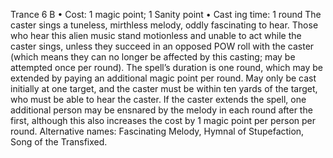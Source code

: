 Trance 6 B
• Cost:  1 magic point; 1 Sanity point
•
 Cast
ing time: 1 round
The caster sings a tuneless, mirthless melody, oddly 
fascinating to hear. Those who hear this alien music stand 
motionless and unable to act while the caster sings, unless 
they succeed in an opposed POW roll with the caster 
(which means they can no longer be affected by this casting; 
may be attempted once per round). The spell’s duration is 
one round, which may be extended by paying an additional 
magic point per round. May only be cast initially at one 
target, and the caster must be within ten yards of the target, 
who must be able to hear the caster. If the caster extends 
the spell, one additional person may be ensnared by the 
melody in each round after the first, although this also 
increases the cost by 1 magic point per person per round.
Alternative names: Fascinating Melody, Hymnal of 
Stupefaction, Song of the Transfixed.


